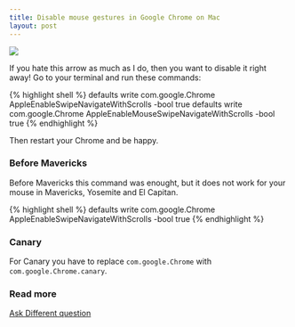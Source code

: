 ```yaml
---
title: Disable mouse gestures in Google Chrome on Mac
layout: post
---
```


![](https://cloud.githubusercontent.com/assets/1079135/10726981/b0bc6256-7bd6-11e5-9e6a-f29a8f2b723f.png)

If you hate this arrow as much as I do, then you want to disable it right away! Go to your terminal and run these commands:

{% highlight shell %}
defaults write com.google.Chrome AppleEnableSwipeNavigateWithScrolls -bool true
defaults write com.google.Chrome AppleEnableMouseSwipeNavigateWithScrolls -bool true
{% endhighlight %}

Then restart your Chrome and be happy.

### Before Mavericks
Before Mavericks this command was enought, but it does not work for your mouse in Mavericks, Yosemite and El Capitan.

{% highlight shell %}
defaults write com.google.Chrome AppleEnableSwipeNavigateWithScrolls -bool true
{% endhighlight %}

### Canary
For Canary you have to replace `com.google.Chrome` with `com.google.Chrome.canary`.

### Read more
[Ask Different question](http://apple.stackexchange.com/questions/21236/how-do-i-disable-chromes-two-finger-back-forward-navigation)
